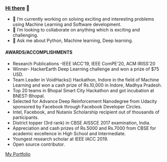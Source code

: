 ### [Hi there](https://nikhilt1998.github.io/#) 👋



- 🔭 I’m currently working on solving exciting and interesting problems using Machine Learning and Software development.
- 👯 I’m looking to collaborate on anything which is exciting and challenging.
- 💬 Ask me about Python, Machine learning, Deep learning.

#### AWARDS/ACCOMPLISHMENTS

- Research Publications -IEEE IACC'19, IEEE ComPE'20, ACM IRISS'20
- Winner- HackerEarth Deep Learning challenge and won a prize of $75 USD.
- Team Leader in VoidHacks() Hackathon, Indore in the field of Machine Learning and won a cash
prize of Rs.10,000 in Indore, Madhya Pradesh.
- Top 20 teams in Bhopal Smart City Hackathon and got incubation at BNEST-Bhopal.
- Selected for Advance Deep Reinforcement Nanodegree from Udacity sponsored by Facebook
through Facebook Developer Circles.
- Intel, Facebook, and Nutanix Scholarship recipient out of thousands of participants.
- District topper (3rd rank) in CBSE AISSCE 2017 examination, India.
- Appreciation and cash prizes of Rs.5000 and Rs.7000 from CBSE for academic excellence in
High School and Intermediate.
- Youngest research scholar at IEEE IACC 2019.
- Open source contributor.


[My Portfolio](https://nikhilt1998.github.io/#)
